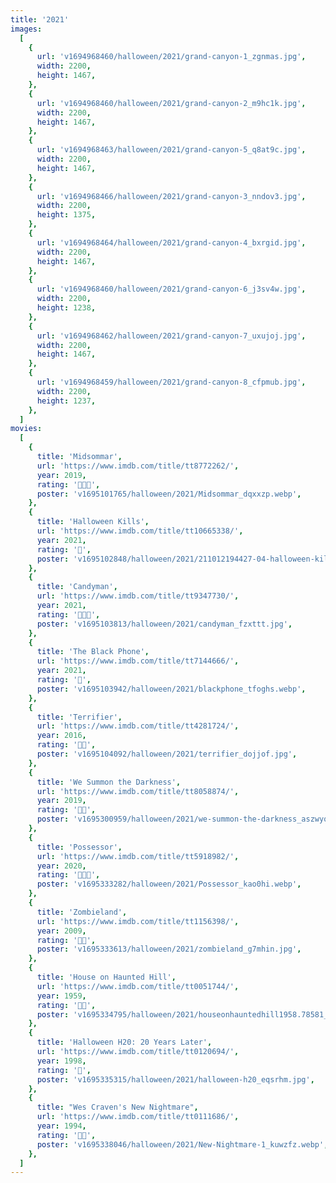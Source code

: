 ```yaml
---
title: '2021'
images:
  [
    {
      url: 'v1694968460/halloween/2021/grand-canyon-1_zgnmas.jpg',
      width: 2200,
      height: 1467,
    },
    {
      url: 'v1694968460/halloween/2021/grand-canyon-2_m9hc1k.jpg',
      width: 2200,
      height: 1467,
    },
    {
      url: 'v1694968463/halloween/2021/grand-canyon-5_q8at9c.jpg',
      width: 2200,
      height: 1467,
    },
    {
      url: 'v1694968466/halloween/2021/grand-canyon-3_nndov3.jpg',
      width: 2200,
      height: 1375,
    },
    {
      url: 'v1694968464/halloween/2021/grand-canyon-4_bxrgid.jpg',
      width: 2200,
      height: 1467,
    },
    {
      url: 'v1694968460/halloween/2021/grand-canyon-6_j3sv4w.jpg',
      width: 2200,
      height: 1238,
    },
    {
      url: 'v1694968462/halloween/2021/grand-canyon-7_uxujoj.jpg',
      width: 2200,
      height: 1467,
    },
    {
      url: 'v1694968459/halloween/2021/grand-canyon-8_cfpmub.jpg',
      width: 2200,
      height: 1237,
    },
  ]
movies:
  [
    {
      title: 'Midsommar',
      url: 'https://www.imdb.com/title/tt8772262/',
      year: 2019,
      rating: '🔪🔪🔪',
      poster: 'v1695101765/halloween/2021/Midsommar_dqxxzp.webp',
    },
    {
      title: 'Halloween Kills',
      url: 'https://www.imdb.com/title/tt10665338/',
      year: 2021,
      rating: '🔪',
      poster: 'v1695102848/halloween/2021/211012194427-04-halloween-kills-movie_ibltmg.jpg',
    },
    {
      title: 'Candyman',
      url: 'https://www.imdb.com/title/tt9347730/',
      year: 2021,
      rating: '🔪🔪🔪',
      poster: 'v1695103813/halloween/2021/candyman_fzxttt.jpg',
    },
    {
      title: 'The Black Phone',
      url: 'https://www.imdb.com/title/tt7144666/',
      year: 2021,
      rating: '🔪',
      poster: 'v1695103942/halloween/2021/blackphone_tfoghs.webp',
    },
    {
      title: 'Terrifier',
      url: 'https://www.imdb.com/title/tt4281724/',
      year: 2016,
      rating: '🔪🔪',
      poster: 'v1695104092/halloween/2021/terrifier_dojjof.jpg',
    },
    {
      title: 'We Summon the Darkness',
      url: 'https://www.imdb.com/title/tt8058874/',
      year: 2019,
      rating: '🔪🔪',
      poster: 'v1695300959/halloween/2021/we-summon-the-darkness_aszwyq.jpg',
    },
    {
      title: 'Possessor',
      url: 'https://www.imdb.com/title/tt5918982/',
      year: 2020,
      rating: '🔪🔪🔪',
      poster: 'v1695333282/halloween/2021/Possessor_kao0hi.webp',
    },
    {
      title: 'Zombieland',
      url: 'https://www.imdb.com/title/tt1156398/',
      year: 2009,
      rating: '🔪🔪',
      poster: 'v1695333613/halloween/2021/zombieland_g7mhin.jpg',
    },
    {
      title: 'House on Haunted Hill',
      url: 'https://www.imdb.com/title/tt0051744/',
      year: 1959,
      rating: '🔪🔪',
      poster: 'v1695334795/halloween/2021/houseonhauntedhill1958.78581_w7k55a.webp',
    },
    {
      title: 'Halloween H20: 20 Years Later',
      url: 'https://www.imdb.com/title/tt0120694/',
      year: 1998,
      rating: '🔪',
      poster: 'v1695335315/halloween/2021/halloween-h20_eqsrhm.jpg',
    },
    {
      title: "Wes Craven's New Nightmare",
      url: 'https://www.imdb.com/title/tt0111686/',
      year: 1994,
      rating: '🔪🔪',
      poster: 'v1695338046/halloween/2021/New-Nightmare-1_kuwzfz.webp',
    },
  ]
---
```

